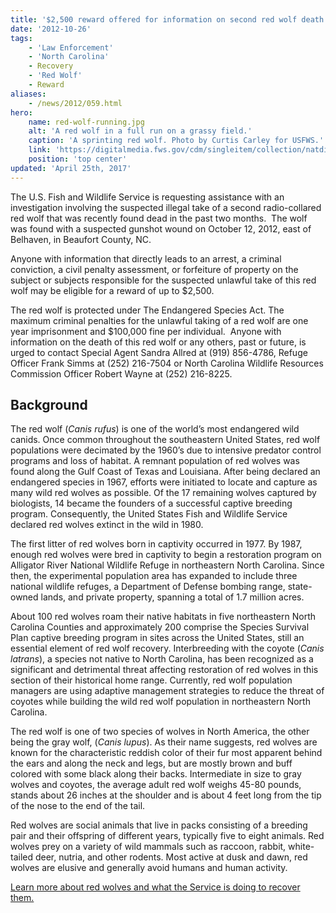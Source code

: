 ```yaml
---
title: '$2,500 reward offered for information on second red wolf death'
date: '2012-10-26'
tags:
    - 'Law Enforcement'
    - 'North Carolina'
    - Recovery
    - 'Red Wolf'
    - Reward
aliases:
    - /news/2012/059.html
hero:
    name: red-wolf-running.jpg
    alt: 'A red wolf in a full run on a grassy field.'
    caption: 'A sprinting red wolf. Photo by Curtis Carley for USFWS.'
    link: 'https://digitalmedia.fws.gov/cdm/singleitem/collection/natdiglib/id/443/rec/15'
    position: 'top center'
updated: 'April 25th, 2017'
---
```


The U.S. Fish and Wildlife Service is requesting assistance with an investigation involving the suspected illegal take of a second radio-collared red wolf that was recently found dead in the past two months.  The wolf was found with a suspected gunshot wound on October 12, 2012, east of Belhaven, in Beaufort County, NC.

Anyone with information that directly leads to an arrest, a criminal conviction, a civil penalty assessment, or forfeiture of property on the subject or subjects responsible for the suspected unlawful take of this red wolf may be eligible for a reward of up to $2,500.

The red wolf is protected under The Endangered Species Act. The maximum criminal penalties for the unlawful taking of a red wolf are one year imprisonment and $100,000 fine per individual.  Anyone with information on the death of this red wolf or any others, past or future, is urged to contact Special Agent Sandra Allred at (919) 856-4786, Refuge Officer Frank Simms at (252) 216-7504 or North Carolina Wildlife Resources Commission Officer Robert Wayne at (252) 216-8225.

## Background

The red wolf (*Canis rufus*) is one of the world’s most endangered wild canids. Once common throughout the southeastern United States, red wolf populations were decimated by the 1960’s due to intensive predator control programs and loss of habitat. A remnant population of red wolves was found along the Gulf Coast of Texas and Louisiana. After being declared an endangered species in 1967, efforts were initiated to locate and capture as many wild red wolves as possible. Of the 17 remaining wolves captured by biologists, 14 became the founders of a successful captive breeding program. Consequently, the United States Fish and Wildlife Service declared red wolves extinct in the wild in 1980.

The first litter of red wolves born in captivity occurred in 1977. By 1987, enough red wolves were bred in captivity to begin a restoration program on Alligator River National Wildlife Refuge in northeastern North Carolina. Since then, the experimental population area has expanded to include three national wildlife refuges, a Department of Defense bombing range, state-owned lands, and private property, spanning a total of 1.7 million acres.

About 100 red wolves roam their native habitats in five northeastern North Carolina Counties and approximately 200 comprise the Species Survival Plan captive breeding program in sites across the United States, still an essential element of red wolf recovery. Interbreeding with the coyote (*Canis latrans*), a species not native to North Carolina, has been recognized as a significant and detrimental threat affecting restoration of red wolves in this section of their historical home range. Currently, red wolf population managers are using adaptive management strategies to reduce the threat of coyotes while building the wild red wolf population in northeastern North Carolina.

The red wolf is one of two species of wolves in North America, the other being the gray wolf, (*Canis lupus*). As their name suggests, red wolves are known for the characteristic reddish color of their fur most apparent behind the ears and along the neck and legs, but are mostly brown and buff colored with some black along their backs. Intermediate in size to gray wolves and coyotes, the average adult red wolf weighs 45-80 pounds, stands about 26 inches at the shoulder and is about 4 feet long from the tip of the nose to the end of the tail.

Red wolves are social animals that live in packs consisting of a breeding pair and their offspring of different years, typically five to eight animals. Red wolves prey on a variety of wild mammals such as raccoon, rabbit, white-tailed deer, nutria, and other rodents. Most active at dusk and dawn, red wolves are elusive and generally avoid humans and human activity.

[Learn more about red wolves and what the Service is doing to recover them.](/wildlife/mammal/red-wolf)
